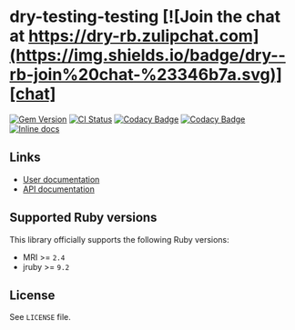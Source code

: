 [gem]: https://rubygems.org/gems/dry-testing-testing
[actions]: https://github.com/dry-rb/dry-testing-testing/actions
[codacy]: https://www.codacy.com/gh/dry-rb/dry-testing-testing
[chat]: https://dry-rb.zulipchat.com
[inchpages]: http://inch-ci.org/github/dry-rb/dry-testing-testing

# dry-testing-testing [![Join the chat at https://dry-rb.zulipchat.com](https://img.shields.io/badge/dry--rb-join%20chat-%23346b7a.svg)][chat]

[![Gem Version](https://badge.fury.io/rb/dry-testing-testing.svg)][gem]
[![CI Status](https://github.com/dry-rb/dry-testing-testing/workflows/ci/badge.svg)][actions]
[![Codacy Badge](https://api.codacy.com/project/badge/Grade/codacy-id)][codacy]
[![Codacy Badge](https://api.codacy.com/project/badge/Coverage/codacy-id)][codacy]
[![Inline docs](http://inch-ci.org/github/dry-rb/dry-testing-testing.svg?branch=master)][inchpages]

## Links

* [User documentation](http://dry-rb.org/gems/dry-testing-testing)
* [API documentation](http://rubydoc.info/gems/dry-testing-testing)

## Supported Ruby versions

This library officially supports the following Ruby versions:

* MRI >= `2.4`
* jruby >= `9.2`

## License

See `LICENSE` file.
